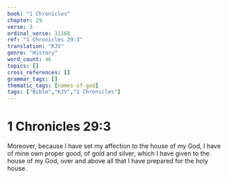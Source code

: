 ```yaml
---
book: "1 Chronicles"
chapter: 29
verse: 3
ordinal_verse: 11168
ref: "1 Chronicles 29:3"
translation: "KJV"
genre: "History"
word_count: 46
topics: []
cross_references: []
grammar_tags: []
thematic_tags: [names-of-god]
tags: ["Bible","KJV","1 Chronicles"]
---
```


# 1 Chronicles 29:3

Moreover, because I have set my affection to the house of my God, I have of mine own proper good, of gold and silver, which I have given to the house of my God, over and above all that I have prepared for the holy house.
